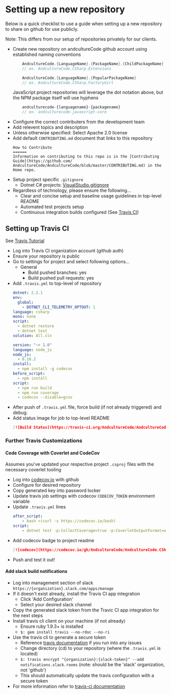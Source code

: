 Setting up a new repository
======

Below is a quick checklist to use a guide when setting up a new repository to share on github for use publicly.

Note: This differs from our setup of repositories privately for our clients.

* Create new repository on andcultureCode github account using established naming conventions
    ```csharp
        AndcultureCode.{LanguageName}.{PackageName}.{ChildPackageName}
        // ex. AndcultureCode.CSharp.Extensions

        AndcultureCode.{LanguageName}.{PopularPackageName}
        // ex. AndcultureCode.CSharp.FactoryGirl
    ```
    JavaScript project repositories will leverage the dot notation above, but the NPM package itself will use hyphens
    ```javascript
        andculturecode-{languagename}-{packagename}
        // ex. andculturecode-javascript-core
    ```
* Configure the correct contributers from the development team
* Add relevent topics and description
* Unless otherwise specified: Select Apache 2.0 license
* Add default `CONTRIBUTING.md` document that links to this repository
    ```
    How to Contribute
    ======
    Information on contributing to this repo is in the [Contributing Guide](https://github.com/
    AndcultureCode/AndcultureCode/blob/master/CONTRIBUTING.md) in the Home repo.
    ```
* Setup project specific `.gitignore`
    * Dotnet C# projects: [VisualStudio.gitignore](https://github.com/github/gitignore/blob/master/VisualStudio.gitignore)
* Regardless of technology, please ensure the following...
    * Clear and concise setup and baseline usage guidelines in top-level README
    * Automated test projects setup
    * Continuous integration builds configured (See [Travis CI](https://travis-ci.org))


## Setting up Travis CI
See [Travis Tutorial](https://docs.travis-ci.com/user/tutorial/)

* Log into Travis CI organization account (github auth)
* Ensure your repository is public
* Go to settings for project and select following options...
    * General
        * Build pushed branches: yes
        * Build pushed pull requests: yes
* Add `.travis.yml` to top-level of repository
    ```yaml
    dotnet: 2.2.1
    env:
      global:
        - DOTNET_CLI_TELEMETRY_OPTOUT: 1
    language: csharp
    mono: none
    script:
      - dotnet restore
      - dotnet test
    solution: All.sln
    ```
    ```yaml
    version: "~> 1.0"
    language: node_js
    node_js:
      - 8.16.2
    install:
      - npm install -g codecov
    before_script:
      - npm install
    script:
      - npm run build
      - npm run coverage
      - codecov --disable=gcov
    ```
* After push of `.travis.yml` file, force build (if not already triggered) and debug.
* Add status image for job to top-level README
    ```markdown
    [![Build Status](https://travis-ci.org/AndcultureCode/AndcultureCode.CSharp.Extensions.svg?branch=master)](https://travis-ci.org/AndcultureCode/AndcultureCode.CSharp.Extensions)
    ```

### Further Travis Customizations
#### Code Coverage with Coverlet and CodeCov

Assumes you've updated your respective project `.csproj` files with the necessary coverlet tooling

* Log into [codecov.io](https://codecov.io) with github
* Configure for desired repository
* Copy generated key into password locker
* Update travis job settings with codecov `CODECOV_TOKEN` environment variable
* Update `.travis.yml` lines
    ```yaml
    after_script:
        - bash <(curl -s https://codecov.io/bash)
    script:
        - dotnet test -p:CollectCoverage=true -p:CoverletOutputFormat=opencover -p:Threshold=75
    ```
* Add codecov badge to project readme
    ```markdown
    [![codecov](https://codecov.io/gh/AndcultureCode/AndcultureCode.CSharp.Extensions/branch/master/graph/badge.svg)](https://codecov.io/gh/AndcultureCode/AndcultureCode.CSharp.Extensions)
    ```
* Push and test it out!


#### Add slack build notifications

* Log into management section of slack `https://{organization}.slack.com/apps/manage`
* If it doesn't exist already, install the Travis CI app integration
    * Click 'Add Configuration'
    * Select your desired slack channel
* Copy the generated slack token from the Travic CI app integration for the next steps
* Install travis cli client on your machine (if not already)
    * Ensure ruby 1.9.3+ is installed
    * `$: gem install travis --no-rdoc --no-ri`
* Use the travis cli to generate a secure token
    * Reference [travis documentation](https://docs.travis-ci.com/user/notifications/#configuring-slack-notifications) if you run into any issues
    * Change directory (cd) to your repository (where the `.travis.yml` is located)
    * `$: travis encrypt "{organization}:{slack-token}" --add notifications.slack.rooms` (note: should be the 'slack' organization, not 'github')
    * This should automatically update the travis configuration with a secure token
* For more information refer to [travis-ci documentation](https://docs.travis-ci.com/user/notifications/#configuring-slack-notifications)
